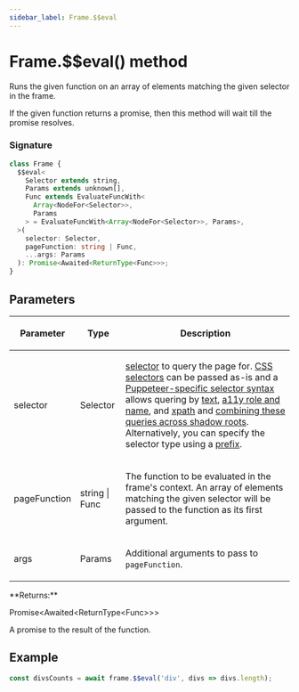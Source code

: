 ```yaml
---
sidebar_label: Frame.$$eval
---
```


# Frame.$$eval() method

Runs the given function on an array of elements matching the given selector in the frame.

If the given function returns a promise, then this method will wait till the promise resolves.

### Signature

```typescript
class Frame {
  $$eval<
    Selector extends string,
    Params extends unknown[],
    Func extends EvaluateFuncWith<
      Array<NodeFor<Selector>>,
      Params
    > = EvaluateFuncWith<Array<NodeFor<Selector>>, Params>,
  >(
    selector: Selector,
    pageFunction: string | Func,
    ...args: Params
  ): Promise<Awaited<ReturnType<Func>>>;
}
```

## Parameters

<table><thead><tr><th>

Parameter

</th><th>

Type

</th><th>

Description

</th></tr></thead>
<tbody><tr><td>

selector

</td><td>

Selector

</td><td>

[selector](https://pptr.dev/guides/page-interactions#selectors) to query the page for. [CSS selectors](https://developer.mozilla.org/en-US/docs/Web/CSS/CSS_Selectors) can be passed as-is and a [Puppeteer-specific selector syntax](https://pptr.dev/guides/page-interactions#non-css-selectors) allows quering by [text](https://pptr.dev/guides/page-interactions#text-selectors--p-text), [a11y role and name](https://pptr.dev/guides/page-interactions#aria-selectors--p-aria), and [xpath](https://pptr.dev/guides/page-interactions#xpath-selectors--p-xpath) and [combining these queries across shadow roots](https://pptr.dev/guides/page-interactions#querying-elements-in-shadow-dom). Alternatively, you can specify the selector type using a [prefix](https://pptr.dev/guides/page-interactions#prefixed-selector-syntax).

</td></tr>
<tr><td>

pageFunction

</td><td>

string \| Func

</td><td>

The function to be evaluated in the frame's context. An array of elements matching the given selector will be passed to the function as its first argument.

</td></tr>
<tr><td>

args

</td><td>

Params

</td><td>

Additional arguments to pass to `pageFunction`.

</td></tr>
</tbody></table>
**Returns:**

Promise&lt;Awaited&lt;ReturnType&lt;Func&gt;&gt;&gt;

A promise to the result of the function.

## Example

```ts
const divsCounts = await frame.$$eval('div', divs => divs.length);
```
